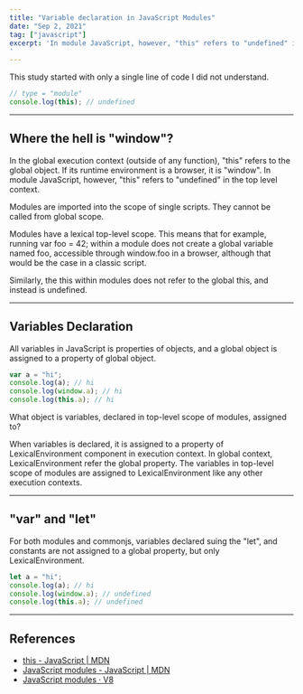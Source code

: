 ```yaml
---
title: "Variable declaration in JavaScript Modules"
date: "Sep 2, 2021"
tag: ["javascript"]
excerpt: 'In module JavaScript, however, "this" refers to "undefined" in the top level context...
'
---
```


This study started with only a single line of code I did not understand.

```javascript
// type = "module"
console.log(this); // undefined
```

---

## Where the hell is "window"?

In the global execution context (outside of any function), "this" refers to the global object. If its runtime environment is a browser, it is "window". In module JavaScript, however, "this" refers to "undefined" in the top level context.

Modules are imported into the scope of single scripts. They cannot be called from global scope.

Modules have a lexical top-level scope. This means that for example, running var foo = 42; within a module does not create a global variable named foo, accessible through window.foo in a browser, although that would be the case in a classic script.

Similarly, the this within modules does not refer to the global this, and instead is undefined.

---

## Variables Declaration

All variables in JavaScript is properties of objects, and a global object is assigned to a property of global object.

```javascript
var a = "hi";
console.log(a); // hi
console.log(window.a); // hi
console.log(this.a); // hi
```

What object is variables, declared in top-level scope of modules, assigned to?

When variables is declared, it is assigned to a property of LexicalEnvironment component in execution context. In global context, LexicalEnvironment refer the global property. The variables in top-level scope of modules are assigned to LexicalEnvironment like any other execution contexts.

---

## "var" and "let"

For both modules and commonjs, variables declared suing the "let", and constants are not assigned to a global property, but only LexicalEnvironment.

```javascript
let a = "hi";
console.log(a); // hi
console.log(window.a); // undefined
console.log(this.a); // undefined
```

---

## References

- [this - JavaScript | MDN](https://developer.mozilla.org/docs/Web/JavaScript/Reference/Operators/this)
- [JavaScript modules - JavaScript | MDN](https://developer.mozilla.org/docs/Web/JavaScript/Guide/Modules)
- [JavaScript modules · V8](https://v8.dev/features/modules#mjs)
